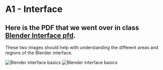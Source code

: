 # A1 - Interface
## Here is the PDF that we went over in class [Blender Interface pfd](https://github.com/dacaldera/DMM_Fall2021/blob/main/course_content/pdfs/Blender%20Interface.pdf). 

These two images should help with understanding the different areas and regions of the Blender interface. 

![Blender interface basics](https://github.com/dacaldera/DMM_Fall2021/blob/main/course_content/images/interface_01.png)
![Blender interface basics](https://github.com/dacaldera/DMM_Fall2021/blob/main/course_content/images/interface_02.png)
